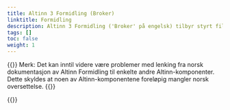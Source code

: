 ```yaml
---
title: Altinn 3 Formidling (Broker)
linktitle: Formidling
description: Altinn 3 Formidling ('Broker' på engelsk) tilbyr styrt filoverførig med støtte for store filer og avansert funksjonalitet for informasjonssikerhet, statusmonitorerin og tjenestekvalitet.   
tags: []
toc: false
weight: 1
---
```


{{<notice warning>}} <!-- info -->
Merk: Det kan inntil videre være problemer med
lenking fra norsk dokumentasjon av Altinn Formidling til enkelte andre Altinn-komponenter.
Dette skyldes at noen av Altinn-komponentene  foreløpig mangler norsk oversettelse.
{{</notice>}}


{{<children />}}
